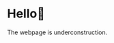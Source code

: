 <!DOCTYPE html>
<html>
<head>
	<title>NOEL INNOCENT</title>
</head>
<body>
	<h1>Hello👋 </h1>
	<p>The webpage is underconstruction.</p>
</body>
</html>
